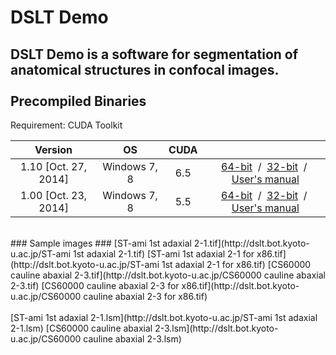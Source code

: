 DSLT Demo
======================
DSLT Demo is a software for segmentation of anatomical structures in confocal images.  
<br>
Precompiled Binaries
------
Requirement: CUDA Toolkit  
 
 Version  |  OS  |  CUDA  |    |
:------: | :------: | :------: | :------: |
 1.10  [Oct. 27, 2014]  |  Windows 7, 8  |  6.5  |  [64-bit](http://dslt.bot.kyoto-u.ac.jp/DSLT_setup_x64_110.exe)&nbsp; / &nbsp;[32-bit](http://dslt.bot.kyoto-u.ac.jp/DSLT_setup_x86_110.exe)&nbsp; / &nbsp;[User's manual](http://dslt.bot.kyoto-u.ac.jp/DSLT_manual_v110.pdf)  |
 1.00  [Oct. 23, 2014]  |  Windows 7, 8  |  5.5  |  [64-bit](http://dslt.bot.kyoto-u.ac.jp/DSLT_setup_x64_100.exe)&nbsp; / &nbsp;[32-bit](http://dslt.bot.kyoto-u.ac.jp/DSLT_setup_x86_100.exe)&nbsp; / &nbsp;[User's manual](http://dslt.bot.kyoto-u.ac.jp/DSLT_manual_v100.pdf)  |
<br>
### Sample images ###
[ST-ami 1st adaxial 2-1.tif](http://dslt.bot.kyoto-u.ac.jp/ST-ami 1st adaxial 2-1.tif)  
[ST-ami 1st adaxial 2-1 for x86.tif](http://dslt.bot.kyoto-u.ac.jp/ST-ami 1st adaxial 2-1 for x86.tif)  
[CS60000 cauline abaxial 2-3.tif](http://dslt.bot.kyoto-u.ac.jp/CS60000 cauline abaxial 2-3.tif)  
[CS60000 cauline abaxial 2-3 for x86.tif](http://dslt.bot.kyoto-u.ac.jp/CS60000 cauline abaxial 2-3 for x86.tif)  
<br>
<br>
[ST-ami 1st adaxial 2-1.lsm](http://dslt.bot.kyoto-u.ac.jp/ST-ami 1st adaxial 2-1.lsm)  
[CS60000 cauline abaxial 2-3.lsm](http://dslt.bot.kyoto-u.ac.jp/CS60000 cauline abaxial 2-3.lsm)  
